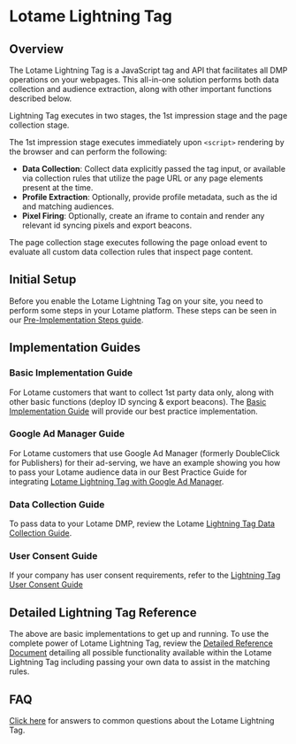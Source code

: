 # Lotame Lightning Tag

## Overview

The Lotame Lightning Tag is a JavaScript tag and API that facilitates all DMP operations on your webpages. This all-in-one solution performs both data collection and audience extraction, along with other important functions described below.

Lightning Tag executes in two stages, the 1st impression stage and the page collection stage.

The 1st impression stage executes immediately upon `<script>` rendering by the browser and can perform the following:

- **Data Collection**: Collect data explicitly passed the tag input, or available via collection rules that utilize the page URL or any page elements present at the time.
- **Profile Extraction**: Optionally, provide profile metadata, such as the id and matching audiences.
- **Pixel Firing**: Optionally, create an iframe to contain and render any relevant id syncing pixels and export beacons.

The page collection stage executes following the page onload event to evaluate all custom data collection rules that inspect page content.

## Initial Setup

Before you enable the Lotame Lightning Tag on your site, you need to perform some steps in your Lotame platform. These steps can be seen in our [Pre-Implementation Steps guide](lightning-tag/implementation-setup-tasks.md).

## Implementation Guides

### Basic Implementation Guide

For Lotame customers that want to collect 1st party data only, along with other basic functions (deploy ID syncing & export beacons). The [Basic Implementation Guide](lightning-tag/basic-implementation.md) will provide our best practice implementation.

### Google Ad Manager Guide

For Lotame customers that use Google Ad Manager (formerly DoubleClick for Publishers) for their ad-serving, we have an example showing you how to pass your Lotame audience data in our Best Practice Guide for integrating [Lotame Lightning Tag with Google Ad Manager](lightning-tag/implementation-google-ad-manager.md).

### Data Collection Guide

To pass data to your Lotame DMP, review the Lotame [Lightning Tag Data Collection Guide](lightning-tag/data-collection.md).

### User Consent Guide

If your company has user consent requirements, refer to the [Lightning Tag User Consent Guide](lightning-tag/user-consent.md)

## Detailed Lightning Tag Reference

The above are basic implementations to get up and running. To use the complete power of Lotame Lightning Tag, review the [Detailed Reference Document](lightning-tag/detailed-reference.md) detailing all possible functionality available within the Lotame Lightning Tag including passing your own data to assist in the matching rules.

## FAQ

[Click here](lightning-tag/faq.md) for answers to common questions about the Lotame Lightning Tag.
